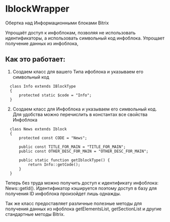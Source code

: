 # IblockWrapper
Обертка над Информационными блоками Bitrix

Упрощаёт доступ к инфоблокам, позволяя не использовать идентификаторы, а использовать символьный код инфоблока.
Упрощает получение данных из инфоблока, 

## Как это работает:

1) Создаем класс для вашего Типа ифоблока и указываем его символьный код
```
  class Info extends IBlockType
  {
      protected static $code = "Info";
  }
```

2) Создаем класс для Инфоблока и указываем его символьный код. Для удобства можно перечислить в константах все свойства Инфоблока
```
  class News extends Iblock
  {
      protected const CODE = "News";

      public const TITLE_FOR_MAIN = "TITLE_FOR_MAIN";
      public const OTHER_DESC_FOR_MAIN = "OTHER_DESC_FOR_MAIN";

      public static function getIblockType() {
          return Info::getCode();
      }
  }
```

Теперь без труда можно получить доступ к идентификату инфоблока: News::getId().
Идентификатор кэшируется поэтому доступ в базу для получения ID инфоблока произойдет лишь однажды.

Так же класс предоставляет различные полезные методы для получения данных из нфоблока getElementsList, getSectionList и другие стандартные методы Bitrix.
